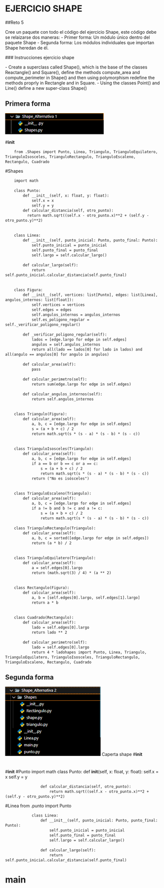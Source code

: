 # EJERCICIO SHAPE 
##Reto 5 
<P>
Cree un paquete con todo el código del ejercicio Shape, este código debe se relaizarse dos maneras: 
- Primer forma:
Un módulo único dentro del paquete Shape
- Segunda forma: 
Los módulos individuales que importan Shape heredan de él. 

</P>
### Instrucciones ejercicio shape 
<p>
- Create a superclass called Shape(), which is the base of the classes Reactangle() and Square(), define the methods compute_area and compute_perimeter in Shape() and then using polymorphism redefine the methods proprly in Rectangle and in Square.
- Using the classes Point() and Line() define a new super-class Shape() 
</p>

Primera forma 
-------------------------------
![](https://github.com/vcarreno52/Ejercicio_-Shape/blob/main/Carpeta%20Altenativa%201.png?raw=true)

#__init__


    
        from .Shapes import Punto, Linea, Triangulo, TrianguloEquilatero, TrianguloIsosceles, TrianguloRectangulo, TrianguloEscaleno, Rectangulo, Cuadrado


#Shapes


    
        import math

        class Punto:
            def __init__(self, x: float, y: float):
                self.x = x
                self.y = y
            def calcular_distancia(self, otro_punto):
              return math.sqrt((self.x - otro_punto.x)**2 + (self.y - otro_punto.y)**2)


        class Linea:
            def __init__(self, punto_inicial: Punto, punto_final: Punto):
                self.punto_inicial = punto_inicial
                self.punto_final = punto_final
                self.largo = self.calcular_largo()
        
            def calcular_largo(self):
                return self.punto_inicial.calcular_distancia(self.punto_final)
        
        
        class Figura:
            def __init__(self, vertices: list[Punto], edges: list[Linea], angulos_internos: list[float]):
                self.vertices = vertices
                self.edges = edges
                self.angulos_internos = angulos_internos
                self.es_poligono_regular = self._verificar_poligono_regular()
        
            def _verificar_poligono_regular(self):
                lados = [edge.largo for edge in self.edges]
                angulos = self.angulos_internos
                return all(lado == lados[0] for lado in lados) and all(angulo == angulos[0] for angulo in angulos)
        
            def calcular_area(self):
                pass
        
            def calcular_perimetro(self):
                return sum(edge.largo for edge in self.edges)
        
            def calcular_angulos_internos(self):
                return self.angulos_internos
        
        
        class Triangulo(Figura):
            def calcular_area(self):
                a, b, c = [edge.largo for edge in self.edges]
                s = (a + b + c) / 2
                return math.sqrt(s * (s - a) * (s - b) * (s - c))
        
        
        class TrianguloIsosceles(Triangulo):
            def calcular_area(self):
                a, b, c = [edge.largo for edge in self.edges]
                if a == b or b == c or a == c:
                    s = (a + b + c) / 2
                    return math.sqrt(s * (s - a) * (s - b) * (s - c))
                return ("No es isósceles")
        
        
        class TrianguloEscaleno(Triangulo):
            def calcular_area(self):
                a, b, c = [edge.largo for edge in self.edges]
                if a != b and b != c and a != c:
                    s = (a + b + c) / 2
                    return math.sqrt(s * (s - a) * (s - b) * (s - c))
        
        class TrianguloRectangulo(Triangulo):
            def calcular_area(self):
                a, b, c = sorted([edge.largo for edge in self.edges])
                return (a * b) / 2
        
        
        class TrianguloEquilatero(Triangulo):
            def calcular_area(self):
                a = self.edges[0].largo
                return (math.sqrt(3) / 4) * (a ** 2)
        
        
        class Rectangulo(Figura):
            def calcular_area(self):
                a, b = [self.edges[0].largo, self.edges[1].largo]
                return a * b
        
        
        class Cuadrado(Rectangulo):
            def calcular_area(self):
                lado = self.edges[0].largo
                return lado ** 2
        
            def calcular_perimetro(self):
                lado = self.edges[0].largo
                return 4 * ladohapes import Punto, Linea, Triangulo, TrianguloEquilatero, TrianguloIsosceles, TrianguloRectangulo,                        TrianguloEscaleno, Rectangulo, Cuadrado

Segunda forma 
-------------------------------
![](https://github.com/vcarreno52/Ejercicio_-Shape/blob/main/Carpeta%20Alternativa2.png?raw=true)
Caperta shape 
#__init__
#
#__init__
#Punto 
                import math 
                class Punto:
                    def __init__(self, x: float, y: float):
                        self.x = x
                        self.y = y
                
                    def calcular_distancia(self, otro_punto):
                        return math.sqrt((self.x - otro_punto.x)**2 + (self.y - otro_punto.y)**2)
#Linea
                from .punto import Punto    
                
                class Linea:
                    def __init__(self, punto_inicial: Punto, punto_final: Punto):
                        self.punto_inicial = punto_inicial
                        self.punto_final = punto_final
                        self.largo = self.calcular_largo()
                
                    def calcular_largo(self):
                        return self.punto_inicial.calcular_distancia(self.punto_final)
# main 


            
    
